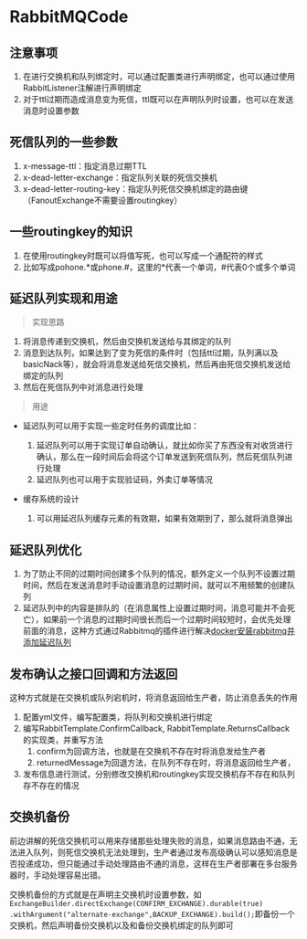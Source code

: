 # RabbitMQCode

## 注意事项
1. 在进行交换机和队列绑定时，可以通过配置类进行声明绑定，也可以通过使用RabbitListener注解进行声明绑定
2. 对于ttl过期而造成消息变为死信，ttl既可以在声明队列时设置，也可以在发送消息时设置参数

## 死信队列的一些参数
1. x-message-ttl：指定消息过期TTL
2. x-dead-letter-exchange：指定队列关联的死信交换机
3. x-dead-letter-routing-key：指定队列死信交换机绑定的路由键（FanoutExchange不需要设置routingkey）

## 一些routingkey的知识
1. 在使用routingkey时既可以将值写死，也可以写成一个通配符的样式
2. 比如写成pohone.*或phone.#，这里的\*代表一个单词，\#代表0个或多个单词

## 延迟队列实现和用途
> 实现思路
1. 将消息传递到交换机，然后由交换机发送给与其绑定的队列
2. 消息到达队列，如果达到了变为死信的条件时（包括ttl过期，队列满以及basicNack等），就会将消息发送给死信交换机，然后再由死信交换机发送给绑定的队列
3. 然后在死信队列中对消息进行处理
> 用途
> 
- 延迟队列可以用于实现一些定时任务的调度比如：
    1. 延迟队列可以用于实现订单自动确认，就比如你买了东西没有对收货进行确认，那么在一段时间后会将这个订单发送到死信队列，然后死信队列进行处理
    2. 延迟队列也可以用于实现验证码，外卖订单等情况

- 缓存系统的设计
    1. 可以用延迟队列缓存元素的有效期，如果有效期到了，那么就将消息弹出

## 延迟队列优化
1. 为了防止不同的过期时间创建多个队列的情况，额外定义一个队列不设置过期时间，然后在发送消息时手动设置消息的过期时间，就可以不用频繁的创建队列
2. 延迟队列中的内容是排队的（在消息属性上设置过期时间，消息可能并不会死亡），如果前一个消息的过期时间很长而后一个过期时间较短时，会优先处理前面的消息，这种方式通过Rabbitmq的插件进行解决[docker安装rabbitmq并添加延迟队列](https://blog.csdn.net/m0_67402774/article/details/124169540)


## 发布确认之接口回调和方法返回
这种方式就是在交换机或队列宕机时，将消息返回给生产者，防止消息丢失的作用

1. 配置yml文件，编写配置类，将队列和交换机进行绑定
2. 编写RabbitTemplate.ConfirmCallback, RabbitTemplate.ReturnsCallback的实现类，并重写方法
    1. confirm为回调方法，也就是在交换机不存在时将消息发给生产者
    2. returnedMessage为回退方法，在队列不存在时，将消息返回给生产者，
3. 发布信息进行测试，分别修改交换机和routingkey实现交换机存不存在和队列存不存在的情况


## 交换机备份
前边讲解的死信交换机可以用来存储那些处理失败的消息，如果消息路由不通，无法进入队列，则死信交换机无法处理到，生产者通过发布高级确认可以感知消息是否投递成功，但只能通过手动处理路由不通的消息，这样在生产者部署在多台服务器时，手动处理容易出错。

交换机备份的方式就是在声明主交换机时设置参数，如
`ExchangeBuilder.directExchange(CONFIRM_EXCHANGE).durable(true)
.withArgument("alternate-exchange",BACKUP_EXCHANGE).build();`即备份一个交换机，然后声明备份交换机以及和备份交换机绑定的队列即可
